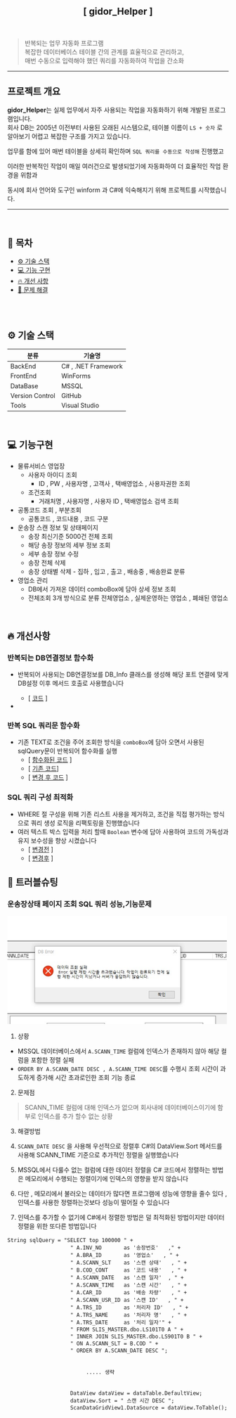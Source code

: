 ﻿<h2 align="center"> [ gidor_Helper ] </h2>

<br>

> 반복되는 업무 자동화 프로그램  
> 복잡한 데이터베이스 테이블 간의 관계를 효율적으로 관리하고,  
> 매번 수동으로 입력해야 했던 쿼리를 자동화하여 작업을 간소화

---


## 프로젝트 개요

**gidor_Helper**는 실제 업무에서 자주 사용되는 작업을 자동화하기 위해 개발된 프로그램입니다.  
회사 DB는 2005년 이전부터 사용된 오래된 시스템으로, 테이블 이름이 `LS + 숫자` 로  알아보기 어렵고 복잡한 구조를 가지고 있습니다.

업무를 함에 있어 매번 테이블을 상세히 확인하며 `SQL 쿼리를 수동으로 작성해` 진행했고  

이러한 반복적인 작업이 매일 여러건으로 발생되었기에 자동화하여 더 효율적인 작업 환경을 위함과 

동시에 회사 언어와 도구인 winform 과 C#에 익숙해지기 위해 프로젝트를 시작했습니다.

---


<br>

## 🐥 목차
- [⚙ 기술 스택](#기술-스택)
- [💻 기능 구현](#기능-구현)
- [🔥 개선 사항](#개선-사항)
- [📌 문제 해결](#문제-해결)

<br>
<br>


## ⚙ 기술 스택 <a name="기술-스택"></a>


| 분류       | 기술명                                                   |
|----------|------------------------------------------------------------|
| BackEnd  | C#  ,   .NET Framework                                        |
| FrontEnd | WinForms                                                   |
| DataBase | MSSQL                                                      |
| Version Control    | GitHub                                           |
| Tools    |  Visual Studio                                             |


<br>

## 💻 기능구현 <a name="기능-구현"></a>


- 물류서비스 영업장
  - 사용자 아이디 조회
    - ID , PW , 사용자명 , 고객사 , 택배영업소 , 사용자권한 조회 
  - 조건조회
    - 거래처명 , 사용자명 , 사용자 ID , 택배영업소 검색 조회 
- 공통코드 조회 , 부분조회
    - 공통코드 , 코드내용 , 코드 구분 
- 운송장 스캔 정보 및 상태페이지
    - 송장 최신기준 5000건 전체 조회 
    - 해당 송장 정보의 세부 정보 조회 
    - 세부 송장 정보 수정 
    - 송장 전체 삭제 
    - 송장 상태별 삭제 - 집하 , 입고 , 출고 , 배송중 , 배송완료 분류
- 영업소 관리 
    - DB에서 가져온 데이터 comboBox에 담아 상세 정보 조회
    - 전체조회 3개 방식으로 분류 전체영업소 , 실제운영하는 영업소 , 폐쇄된 영업소 


<br>

## 🔥 개선사항 <a name="개선-사항"></a><br>


### 반복되는 DB연결정보 함수화 

- 반복되어 사용되는 DB연결정보를 DB_Info 클래스를 생성해 해당 포트 연결에 맞게 DB설정 이후 메서드 호출로 사용했습니다
    - [ [코드](https://github.com/gi-dor/gidor_Helper/blob/5a8ba8978fb544ba4382134dede21e15ef41b6e7/Util/DB_Info.cs#L12-L34) ]

- 	
### 반복 SQL 쿼리문 함수화

- 기존 TEXT로 조건을 주어 조회한 방식을 `comboBox`에 담아 오면서 사용된 sqlQuery문이 반복되어 함수화를 실행
    - [ [함수화된 코드](https://github.com/gi-dor/gidor_Helper/blob/7d36d1790015308710f3b480143ab5d80a2578c9/Util/QueryUsing.cs#L40-L53) ]
    - [ [기존 코드](https://github.com/gi-dor/gidor_Helper/blob/7d36d1790015308710f3b480143ab5d80a2578c9/domain/manage/BraManage.cs#L104-L152)]
    - [ [변경 후 코드](https://github.com/gi-dor/gidor_Helper/blob/7d36d1790015308710f3b480143ab5d80a2578c9/domain/manage/BraManage.cs#L97-L101) ]


###  SQL 쿼리 구성 최적화

- WHERE 절 구성을 위해 기존 리스트 사용을 제거하고, 조건을 직접 평가하는 방식으로 쿼리 생성 로직을 리팩토링을 진행했습니다
- 여러 텍스트 박스 입력을 처리 할때 `Boolean` 변수에 담아 사용하여 코드의 가독성과 유지 보수성을 향상 시켰습니다
    - [ [변경전](https://github.com/gi-dor/gidor_Helper/blob/b15e90c70c555c350960b9753b32e4d817a2e8ba/domain/User/IdManage.cs#L286-L313) ]
    - [ [변경후](https://github.com/gi-dor/gidor_Helper/blob/b15e90c70c555c350960b9753b32e4d817a2e8ba/domain/User/IdManage.cs#L154-L222) ]



## 📌 트러블슈팅<a name="트러블슈팅"></a>

###  운송장상태 페이지 조회 SQL 쿼리 성능,기능문제

<img src ="image\스캔데이터_시간초과.jpg" alt="시간초과" width = "500">

1. 상황 

- MSSQL 데이터베이스에서 `A.SCANN_TIME` 컬럼에 인덱스가 존재하지 않아 해당 컬럼을 포함한 정렬 실패
- `ORDER BY A.SCANN_DATE DESC , A.SCANN_TIME DESC`를 수행시 조회 시간이 과도하게 증가해 시간 초과로인한 조회 기능 종료 
    

2. 문제점
> SCANN_TIME 컬럼에 대해 인덱스가 없으며 회사내에 데이터베이스이기에 함부로 인덱스를 추가 할수 없는 상황


3. 해결방법

1. `SCANN_DATE DESC` 을 사용해 우선적으로 정렬후 C#의 DataView.Sort 메서드를 사용해 SCANN_TIME 기준으로 추가적인 정렬을 실행했습니다
2. MSSQL에서 다룰수 없는 컬럼에 대한 데이터 정렬을 C# 코드에서 정렬하는 방법은 메모리에서 수행되는 정렬이기에 인덱스의 영향을 받지 않습니다
3. 다만 , 메모리에서 불러오는 데이터가 많다면 프로그램에 성능에 영향을 줄수 있다 , 인덱스를 사용한 정렬하는것보다 성능이 떨어질 수 있습니다
4. 인덱스를 추가할 수 없기에 C#에서 정렬한 방법은 덜 최적화된 방법이지만 데이터정렬을 위한 또다른 방법입니다

```
String sqlQuery = "SELECT top 100000 " +
                    " A.INV_NO       as '송장번호'   ," +
                    " A.BRA_ID       as '영업소'   , " +
                    " A.SCANN_SLT    as '스캔 상태'   , " +
                    " B.COD_CONT     as '코드 내용'   , " +
                    " A.SCANN_DATE   as '스캔 일자'  , " +
                    " A.SCANN_TIME   as '스캔 시간'   , " +
                    " A.CAR_ID       as '배송 차량'   , " +
                    " A.SCANN_USR_ID as '스캔 ID'   , " +
                    " A.TRS_ID       as '처리자 ID'   , " +
                    " A.TRS_NAME     as '처리자 명'   , " +
                    " A.TRS_DATE     as '처리 일자'" +
                    " FROM SLIS_MASTER.dbo.LS101T0 A " +
                    " INNER JOIN SLIS_MASTER.dbo.LS901T0 B " +
                    " ON A.SCANN_SLT = B.COD " +
                    " ORDER BY A.SCANN_DATE DESC ";


                         ..... 생략       


                    DataView dataView = dataTable.DefaultView;
                    dataView.Sort = " 스캔 시간 DESC ";
                    ScanDataGridView1.DataSource = dataView.ToTable();
```